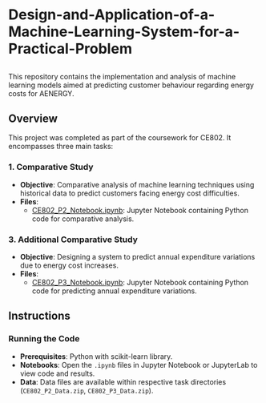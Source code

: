 # Design-and-Application-of-a-Machine-Learning-System-for-a-Practical-Problem

## 
This repository contains the implementation and analysis of machine learning models aimed at predicting customer behaviour regarding energy costs for AENERGY.

## Overview

This project was completed as part of the coursework for CE802. It encompasses three main tasks:

### 1. Comparative Study

- **Objective**: Comparative analysis of machine learning techniques using historical data to predict customers facing energy cost difficulties.
- **Files**:
  - [CE802_P2_Notebook.ipynb](link/to/CE802_P2_Notebook.ipynb): Jupyter Notebook containing Python code for comparative analysis.

### 3. Additional Comparative Study

- **Objective**: Designing a system to predict annual expenditure variations due to energy cost increases.
- **Files**:
  - [CE802_P3_Notebook.ipynb](link/to/CE802_P3_Notebook.ipynb): Jupyter Notebook containing Python code for predicting annual expenditure variations.

## Instructions

### Running the Code

- **Prerequisites**: Python with scikit-learn library.
- **Notebooks**: Open the `.ipynb` files in Jupyter Notebook or JupyterLab to view code and results.
- **Data**: Data files are available within respective task directories (`CE802_P2_Data.zip`, `CE802_P3_Data.zip`).
